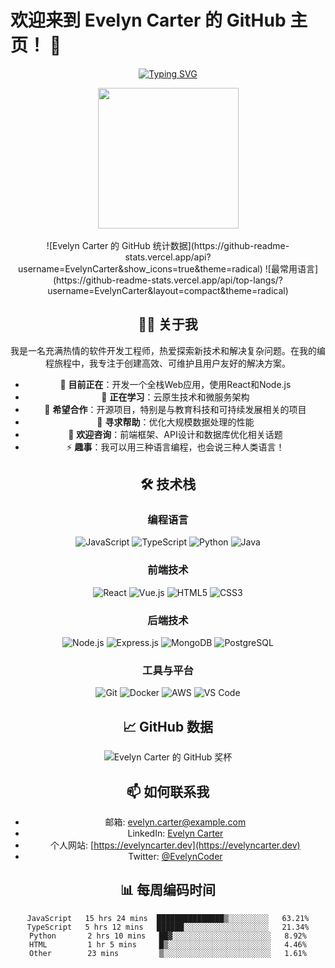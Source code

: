 
# 欢迎来到 Evelyn Carter 的 GitHub 主页！ 👋
<div align="center">

  <!-- dynamic typing effect 动态打字效果 -->
  
  [![Typing SVG](https://readme-typing-svg.demolab.com?font=Fira+Code&pause=1000&width=435&lines=console.log(%22Hello%2C%20World%22);小张同学祝您今天愉快!&center=true&size=27)](https://git.io/typing-svg)


  <!-- knock code pictures 敲代码的图片 -->
  <picture>
    <source media="(prefers-color-scheme: dark)" srcset="https://cdn.jsdelivr.net/gh/sun0225SUN/sun0225SUN/assets/images/coding.gif" />
    <source media="(prefers-color-scheme: light)" srcset="https://cdn.jsdelivr.net/gh/sun0225SUN/sun0225SUN/assets/images/developer.svg" height="225px" />
    <img src="https://cdn.jsdelivr.net/gh/sun0225SUN/sun0225SUN/assets/images/coding.gif" />
  </picture>

  <!-- for beauty 留个空行好看点 -->
  <div>&nbsp;</div>
![Evelyn Carter 的 GitHub 统计数据](https://github-readme-stats.vercel.app/api?username=EvelynCarter&show_icons=true&theme=radical)
![最常用语言](https://github-readme-stats.vercel.app/api/top-langs/?username=EvelynCarter&layout=compact&theme=radical)

## 👩‍💻 关于我

我是一名充满热情的软件开发工程师，热爱探索新技术和解决复杂问题。在我的编程旅程中，我专注于创建高效、可维护且用户友好的解决方案。

- 🔭 **目前正在**：开发一个全栈Web应用，使用React和Node.js
- 🌱 **正在学习**：云原生技术和微服务架构
- 👯 **希望合作**：开源项目，特别是与教育科技和可持续发展相关的项目
- 🤔 **寻求帮助**：优化大规模数据处理的性能
- 💬 **欢迎咨询**：前端框架、API设计和数据库优化相关话题
- ⚡ **趣事**：我可以用三种语言编程，也会说三种人类语言！

## 🛠️ 技术栈

### 编程语言
![JavaScript](https://img.shields.io/badge/JavaScript-F7DF1E?style=for-the-badge&logo=javascript&logoColor=black)
![TypeScript](https://img.shields.io/badge/TypeScript-007ACC?style=for-the-badge&logo=typescript&logoColor=white)
![Python](https://img.shields.io/badge/Python-3776AB?style=for-the-badge&logo=python&logoColor=white)
![Java](https://img.shields.io/badge/Java-ED8B00?style=for-the-badge&logo=openjdk&logoColor=white)

### 前端技术
![React](https://img.shields.io/badge/React-20232A?style=for-the-badge&logo=react&logoColor=61DAFB)
![Vue.js](https://img.shields.io/badge/Vue.js-35495E?style=for-the-badge&logo=vue.js&logoColor=4FC08D)
![HTML5](https://img.shields.io/badge/HTML5-E34F26?style=for-the-badge&logo=html5&logoColor=white)
![CSS3](https://img.shields.io/badge/CSS3-1572B6?style=for-the-badge&logo=css3&logoColor=white)

### 后端技术
![Node.js](https://img.shields.io/badge/Node.js-43853D?style=for-the-badge&logo=node.js&logoColor=white)
![Express.js](https://img.shields.io/badge/Express.js-404D59?style=for-the-badge)
![MongoDB](https://img.shields.io/badge/MongoDB-4EA94B?style=for-the-badge&logo=mongodb&logoColor=white)
![PostgreSQL](https://img.shields.io/badge/PostgreSQL-316192?style=for-the-badge&logo=postgresql&logoColor=white)

### 工具与平台
![Git](https://img.shields.io/badge/Git-F05032?style=for-the-badge&logo=git&logoColor=white)
![Docker](https://img.shields.io/badge/Docker-2496ED?style=for-the-badge&logo=docker&logoColor=white)
![AWS](https://img.shields.io/badge/AWS-232F3E?style=for-the-badge&logo=amazon-aws&logoColor=white)
![VS Code](https://img.shields.io/badge/VS_Code-007ACC?style=for-the-badge&logo=visual-studio-code&logoColor=white)

## 📈 GitHub 数据

<p align="center">
  <img src="https://github-profile-trophy.vercel.app/?username=EvelynCarter&theme=radical&column=7" alt="Evelyn Carter 的 GitHub 奖杯" />
</p>

## 📫 如何联系我

- 邮箱: evelyn.carter@example.com
- LinkedIn: [Evelyn Carter](https://www.linkedin.com/in/evelyn-carter)
- 个人网站: [https://evelyncarter.dev](https://evelyncarter.dev)
- Twitter: [@EvelynCoder](https://twitter.com/EvelynCoder)

## 📊 每周编码时间

<!--START_SECTION:waka-->
```text
JavaScript   15 hrs 24 mins  ███████████████▒░░░░░░░░░   63.21%
TypeScript   5 hrs 12 mins   ██████░░░░░░░░░░░░░░░░░░░   21.34%
Python       2 hrs 10 mins   ██▓░░░░░░░░░░░░░░░░░░░░░░   8.92%
HTML         1 hr 5 mins     █▒░░░░░░░░░░░░░░░░░░░░░░░   4.46%
Other        23 mins         ▒░░░░░░░░░░░░░░░░░░░░░░░░   1.61%

